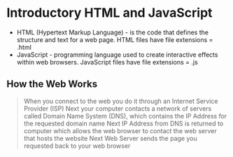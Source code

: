 # Introductory HTML and JavaScript
- HTML (Hypertext Markup Language) - is the code that defines the structure and text for a web page. HTML files have file extensions = .html
- JavaScript - programming language used to create interactive effects within web browsers. JavaScript files have file extensions = .js
## How the Web Works
> When you connect to the web you do it through an Internet Service Provider (ISP)
> Next your computer contacts a network of servers called Domain Name System (DNS), which contains the IP Address for the requested domain name
> Next IP Address from DNS is returned to computer which allows the web browser to contact the web server that hosts the website
> Next Web Server sends the page you requested back to your web browser


